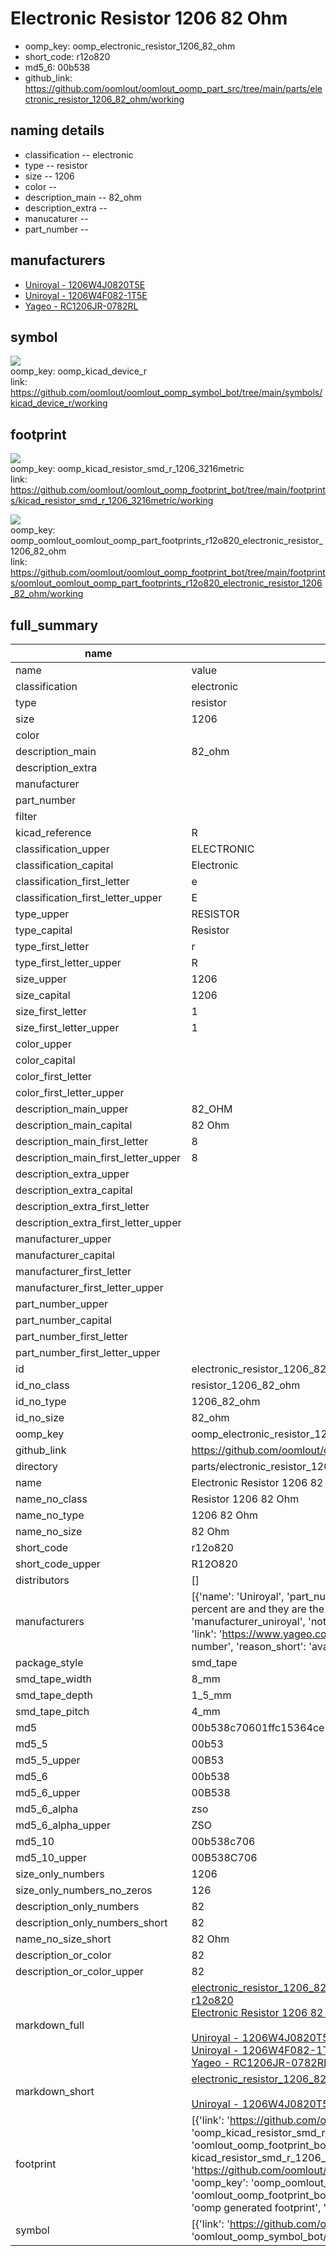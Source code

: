 # Electronic Resistor 1206 82 Ohm

  
* oomp_key: oomp_electronic_resistor_1206_82_ohm 
* short_code: r12o820
* md5_6: 00b538  
* github_link: https://github.com/oomlout/oomlout_oomp_part_src/tree/main/parts/electronic_resistor_1206_82_ohm/working  
## naming details
* classification -- electronic
* type -- resistor
* size -- 1206
* color -- 
* description_main -- 82_ohm
* description_extra -- 
* manucaturer -- 
* part_number -- 


## manufacturers
* [Uniroyal - 1206W4J0820T5E]()  
* [Uniroyal - 1206W4F082-1T5E]()  
* [Yageo - RC1206JR-0782RL](https://www.yageo.com/en/Chart/Download/pdf/RC1206JR-0782RL)  

## symbol

![](symbol/{index}/working/working_600.png)  
oomp_key: oomp_kicad_device_r  
link: https://github.com/oomlout/oomlout_oomp_symbol_bot/tree/main/symbols/kicad_device_r/working  

## footprint

![](footprint/{index}/working/working_600.png)  
oomp_key: oomp_kicad_resistor_smd_r_1206_3216metric  
link: https://github.com/oomlout/oomlout_oomp_footprint_bot/tree/main/footprints/kicad_resistor_smd_r_1206_3216metric/working  

![](footprint/{index}/working/working_600.png)  
oomp_key: oomp_oomlout_oomlout_oomp_part_footprints_r12o820_electronic_resistor_1206_82_ohm  
link: https://github.com/oomlout/oomlout_oomp_footprint_bot/tree/main/footprints/oomlout_oomlout_oomp_part_footprints_r12o820_electronic_resistor_1206_82_ohm/working  

## full_summary
| name | value | 
| --- | --- | 
| name | value | 
| classification | electronic | 
| type | resistor | 
| size | 1206 | 
| color |  | 
| description_main | 82_ohm | 
| description_extra |  | 
| manufacturer |  | 
| part_number |  | 
| filter |  | 
| kicad_reference | R | 
| classification_upper | ELECTRONIC | 
| classification_capital | Electronic | 
| classification_first_letter | e | 
| classification_first_letter_upper | E | 
| type_upper | RESISTOR | 
| type_capital | Resistor | 
| type_first_letter | r | 
| type_first_letter_upper | R | 
| size_upper | 1206 | 
| size_capital | 1206 | 
| size_first_letter | 1 | 
| size_first_letter_upper | 1 | 
| color_upper |  | 
| color_capital |  | 
| color_first_letter |  | 
| color_first_letter_upper |  | 
| description_main_upper | 82_OHM | 
| description_main_capital | 82 Ohm | 
| description_main_first_letter | 8 | 
| description_main_first_letter_upper | 8 | 
| description_extra_upper |  | 
| description_extra_capital |  | 
| description_extra_first_letter |  | 
| description_extra_first_letter_upper |  | 
| manufacturer_upper |  | 
| manufacturer_capital |  | 
| manufacturer_first_letter |  | 
| manufacturer_first_letter_upper |  | 
| part_number_upper |  | 
| part_number_capital |  | 
| part_number_first_letter |  | 
| part_number_first_letter_upper |  | 
| id | electronic_resistor_1206_82_ohm | 
| id_no_class | resistor_1206_82_ohm | 
| id_no_type | 1206_82_ohm | 
| id_no_size | 82_ohm | 
| oomp_key | oomp_electronic_resistor_1206_82_ohm | 
| github_link | https://github.com/oomlout/oomlout_oomp_part_src/tree/main/parts/electronic_resistor_1206_82_ohm/working | 
| directory | parts/electronic_resistor_1206_82_ohm | 
| name | Electronic Resistor 1206 82 Ohm | 
| name_no_class | Resistor 1206 82 Ohm | 
| name_no_type | 1206 82 Ohm | 
| name_no_size | 82 Ohm | 
| short_code | r12o820 | 
| short_code_upper | R12O820 | 
| distributors | [] | 
| manufacturers | [{'name': 'Uniroyal', 'part_number': '1206W4J0820T5E', 'link': '', 'id': 'manufacturer_uniroyal', 'note': {'reason': 'did this one first, but not in jlc pcb basic parts and 1 percent are and they are the same price', 'reason_short': 'not in jlc basic parts'}}, {'name': 'Uniroyal', 'part_number': '1206W4F082-1T5E', 'link': '', 'id': 'manufacturer_uniroyal', 'note': {'reason': 'in the jlc basic parts catalogue', 'reason_short': 'jlc basic part'}}, {'name': 'Yageo', 'part_number': 'RC1206JR-0782RL', 'link': 'https://www.yageo.com/en/Chart/Download/pdf/RC1206JR-0782RL', 'id': 'manufacturer_yageo', 'note': {'reason': 'yageo is a commonly cross referenced part number', 'reason_short': 'available everywhere'}}] | 
| package_style | smd_tape | 
| smd_tape_width | 8_mm | 
| smd_tape_depth | 1_5_mm | 
| smd_tape_pitch | 4_mm | 
| md5 | 00b538c70601ffc15364ce55f3b00624 | 
| md5_5 | 00b53 | 
| md5_5_upper | 00B53 | 
| md5_6 | 00b538 | 
| md5_6_upper | 00B538 | 
| md5_6_alpha | zso | 
| md5_6_alpha_upper | ZSO | 
| md5_10 | 00b538c706 | 
| md5_10_upper | 00B538C706 | 
| size_only_numbers | 1206 | 
| size_only_numbers_no_zeros | 126 | 
| description_only_numbers | 82 | 
| description_only_numbers_short | 82 | 
| name_no_size_short | 82 Ohm | 
| description_or_color | 82 | 
| description_or_color_upper | 82 | 
| markdown_full | [electronic_resistor_1206_82_ohm](https://github.com/oomlout/oomlout_oomp_part_src/tree/main/parts/electronic_resistor_1206_82_ohm/working)<br>[r12o820](https://github.com/oomlout/oomlout_oomp_part_src/tree/main/parts/electronic_resistor_1206_82_ohm/working)<br>[Electronic Resistor 1206 82 Ohm](https://github.com/oomlout/oomlout_oomp_part_src/tree/main/parts/electronic_resistor_1206_82_ohm/working)<br><br>[Uniroyal - 1206W4J0820T5E- not in jlc basic parts]() [(L)  ](https://www.lcsc.com/search?q=1206W4J0820T5E)[(D)  ](https://www.digikey.com/en/products?keywords=1206W4J0820T5E)[(M)  ](https://www.mouser.com/Search/Refine?Keyword=1206W4J0820T5E)[(N)  ](https://www.newark.com/search?st=1206W4J0820T5E)[(SZ)  ](https://so.szlcsc.com/global.html?k=1206W4J0820T5E)<br>[Uniroyal - 1206W4F082-1T5E- jlc basic part]() [(L)  ](https://www.lcsc.com/search?q=1206W4F082-1T5E)[(D)  ](https://www.digikey.com/en/products?keywords=1206W4F082-1T5E)[(M)  ](https://www.mouser.com/Search/Refine?Keyword=1206W4F082-1T5E)[(N)  ](https://www.newark.com/search?st=1206W4F082-1T5E)[(SZ)  ](https://so.szlcsc.com/global.html?k=1206W4F082-1T5E)<br>[Yageo - RC1206JR-0782RL- available everywhere](https://www.yageo.com/en/Chart/Download/pdf/RC1206JR-0782RL) [(L)  ](https://www.lcsc.com/search?q=RC1206JR-0782RL)[(D)  ](https://www.digikey.com/en/products?keywords=RC1206JR-0782RL)[(M)  ](https://www.mouser.com/Search/Refine?Keyword=RC1206JR-0782RL)[(N)  ](https://www.newark.com/search?st=RC1206JR-0782RL)[(SZ)  ](https://so.szlcsc.com/global.html?k=RC1206JR-0782RL)<br> | 
| markdown_short | [electronic_resistor_1206_82_ohm](https://github.com/oomlout/oomlout_oomp_part_src/tree/main/parts/electronic_resistor_1206_82_ohm/working)<br><br>[Uniroyal - 1206W4J0820T5E- not in jlc basic parts]()[Uniroyal - 1206W4F082-1T5E- jlc basic part]()[Yageo - RC1206JR-0782RL- available everywhere](https://www.yageo.com/en/Chart/Download/pdf/RC1206JR-0782RL) | 
| footprint | [{'link': 'https://github.com/oomlout/oomlout_oomp_footprint_bot/tree/main/foootprntss/kicad_resistor_smd_r_1206_3216metric', 'oomp_key': 'oomp_kicad_resistor_smd_r_1206_3216metric', 'directory': 'oomlout_oomp_footprint_bot/footprints/kicad_resistor_smd_r_1206_3216metric//working/working.kicad_mod', 'note': 'source footprint kicad_resistor_smd_r_1206_3216metric', 'index': 0}, {'link': 'https://github.com/oomlout/oomlout_oomp_footprint_bot/tree/main/foootprntss/oomlout_oomlout_oomp_part_footprints_r12o820_electronic_resistor_1206_82_ohm', 'oomp_key': 'oomp_oomlout_oomlout_oomp_part_footprints_r12o820_electronic_resistor_1206_82_ohm', 'directory': 'oomlout_oomp_footprint_bot/footprints/oomlout_oomlout_oomp_part_footprints_r12o820_electronic_resistor_1206_82_ohm//working/working.kicad_mod', 'note': 'oomp generated footprint', 'index': 1}] | 
| symbol | [{'link': 'https://github.com/oomlout/oomlout_oomp_symbol_bot/tree/main/symbols/kicad_device_r', 'oomp_key': 'oomp_kicad_device_r', 'directory': 'oomlout_oomp_symbol_bot/symbols/kicad_device_r//working/working.kicad_sym', 'index': 0}] | 
